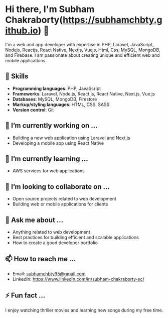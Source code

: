 # Hi there, I'm Subham Chakraborty(https://subhamchbty.github.io) 👋

I'm a web and app developer with expertise in PHP, Laravel, JavaScript, Nodejs, Reactjs, React Native, Nextjs, Vuejs, Html, Css, MySQL, MongoDB, and Firebase. I am passionate about creating unique and efficient web and mobile applications.

## 🚀 Skills

- **Programming languages**: PHP, JavaScript
- **Frameworks**: Laravel, Node.js, React.js, React Native, Next.js, Vue.js
- **Databases**: MySQL, MongoDB, Firestore
- **Markup/styling languages**: HTML, CSS, SASS
- **Version control**: Git

## 🔭 I’m currently working on ...

- Building a new web application using Laravel and Next.js
- Developing a mobile app using React Native

## 🌱 I’m currently learning ...

- AWS services for web applications

## 👯 I’m looking to collaborate on ...

- Open source projects related to web development
- Building web or mobile applications for clients

## 💬 Ask me about ...

- Anything related to web development
- Best practices for building efficient and scalable applications
- How to create a good developer portfolio

## 📫 How to reach me ...

- Email: subhamchbty95@gmail.com
- LinkedIn: https://www.linkedin.com/in/subham-chakraborty-sc/

## ⚡ Fun fact ...

I enjoy watching thriller movies and learning new songs during my free time.

